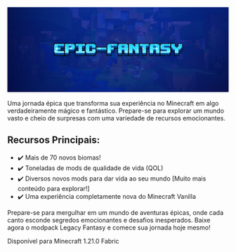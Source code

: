 <img src="https://raw.githubusercontent.com/GabrielBarbosa0/EPIC-FANTASY-MODPACK/master/image/imagem-repositorio-github.png"/>

Uma jornada épica que transforma sua experiência no Minecraft em algo verdadeiramente mágico e fantástico. Prepare-se para explorar um mundo vasto e cheio de surpresas com uma variedade de recursos emocionantes.

## Recursos Principais:

- ✔️ Mais de 70 novos biomas!
- ✔️ Toneladas de mods de qualidade de vida (QOL)
- ✔️ Diversos novos mods para dar vida ao seu mundo [Muito mais conteúdo para explorar!]
- ✔️ Uma experiência completamente nova do Minecraft Vanilla

Prepare-se para mergulhar em um mundo de aventuras épicas, onde cada canto esconde segredos emocionantes e desafios inesperados. Baixe agora o modpack Legacy Fantasy e comece sua jornada hoje mesmo!

Disponível para Minecraft 1.21.0 Fabric

